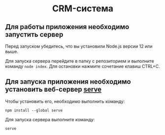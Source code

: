 <h1 align="center">CRM-система</h1>

<h2>Для работы приложения необходимо запустить сервер</h2>

Перед запуском убедитесь, что вы установили Node.js версии 12 или выше.

Для запуска сервера перейдите в папку с репозиторием и выполните команду `node index`. Для остановки нажмите сочетание клавиш CTRL+C.

<h2>Для запуска приложения необходимо установить веб-сервер <a href="https://www.npmjs.com/package/serve">serve</a></h2>

Чтобы установить его, необходимо выполнить команду:

`npm install --global serve`

Для запуска сервера выполните команду:

`serve`
